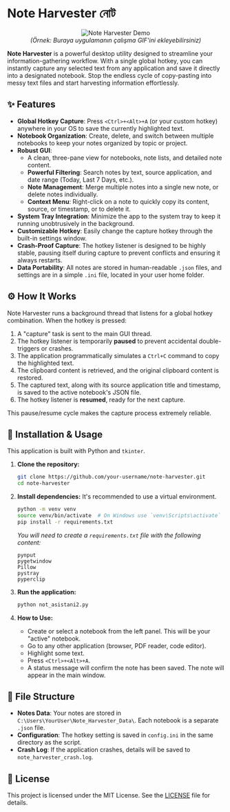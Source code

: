 # Note Harvester  নোট
<p align="center">
  <img src="https://raw.githubusercontent.com/user/repo/main/assets/note-harvester-demo.gif" alt="Note Harvester Demo">
  <br>
  <i>(Örnek: Buraya uygulamanın çalışma GIF'ini ekleyebilirsiniz)</i>
</p>

**Note Harvester** is a powerful desktop utility designed to streamline your information-gathering workflow. With a single global hotkey, you can instantly capture any selected text from any application and save it directly into a designated notebook. Stop the endless cycle of copy-pasting into messy text files and start harvesting information effortlessly.

## ✨ Features

- **Global Hotkey Capture**: Press `<Ctrl>+<Alt>+A` (or your custom hotkey) anywhere in your OS to save the currently highlighted text.
- **Notebook Organization**: Create, delete, and switch between multiple notebooks to keep your notes organized by topic or project.
- **Robust GUI**:
    - A clean, three-pane view for notebooks, note lists, and detailed note content.
    - **Powerful Filtering**: Search notes by text, source application, and date range (Today, Last 7 Days, etc.).
    - **Note Management**: Merge multiple notes into a single new note, or delete notes individually.
    - **Context Menu**: Right-click on a note to quickly copy its content, source, or timestamp, or to delete it.
- **System Tray Integration**: Minimize the app to the system tray to keep it running unobtrusively in the background.
- **Customizable Hotkey**: Easily change the capture hotkey through the built-in settings window.
- **Crash-Proof Capture**: The hotkey listener is designed to be highly stable, pausing itself during capture to prevent conflicts and ensuring it always restarts.
- **Data Portability**: All notes are stored in human-readable `.json` files, and settings are in a simple `.ini` file, located in your user home folder.

## ⚙️ How It Works

Note Harvester runs a background thread that listens for a global hotkey combination. When the hotkey is pressed:
1.  A "capture" task is sent to the main GUI thread.
2.  The hotkey listener is temporarily **paused** to prevent accidental double-triggers or crashes.
3.  The application programmatically simulates a `Ctrl+C` command to copy the highlighted text.
4.  The clipboard content is retrieved, and the original clipboard content is restored.
5.  The captured text, along with its source application title and timestamp, is saved to the active notebook's JSON file.
6.  The hotkey listener is **resumed**, ready for the next capture.

This pause/resume cycle makes the capture process extremely reliable.

## 🚀 Installation & Usage

This application is built with Python and `tkinter`.

1.  **Clone the repository:**
    ```bash
    git clone https://github.com/your-username/note-harvester.git
    cd note-harvester
    ```

2.  **Install dependencies:**
    It's recommended to use a virtual environment.
    ```bash
    python -m venv venv
    source venv/bin/activate  # On Windows use `venv\Scripts\activate`
    pip install -r requirements.txt
    ```
    *You will need to create a `requirements.txt` file with the following content:*
    ```
    pynput
    pygetwindow
    Pillow
    pystray
    pyperclip
    ```

3.  **Run the application:**
    ```bash
    python not_asistani2.py
    ```

4.  **How to Use:**
    - Create or select a notebook from the left panel. This will be your "active" notebook.
    - Go to any other application (browser, PDF reader, code editor).
    - Highlight some text.
    - Press `<Ctrl>+<Alt>+A`.
    - A status message will confirm the note has been saved. The note will appear in the main window.

## 📂 File Structure

- **Notes Data**: Your notes are stored in `C:\Users\YourUser\Note_Harvester_Data\`. Each notebook is a separate `.json` file.
- **Configuration**: The hotkey setting is saved in `config.ini` in the same directory as the script.
- **Crash Log**: If the application crashes, details will be saved to `note_harvester_crash.log`.

## 📄 License

This project is licensed under the MIT License. See the [LICENSE](LICENSE) file for details.
